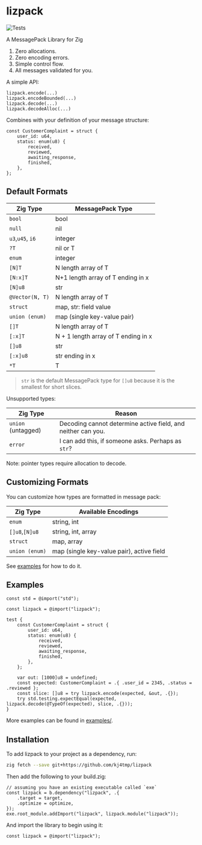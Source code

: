# lizpack

![Tests](https://github.com/kj4tmp/lizpack/actions/workflows/main.yml/badge.svg)

A MessagePack Library for Zig

1. Zero allocations.
1. Zero encoding errors.
1. Simple control flow.
1. All messages validated for you.

A simple API:

```zig
lizpack.encode(...)
lizpack.encodeBounded(...)
lizpack.decode(...)
lizpack.decodeAlloc(...)
```

Combines with your definition of your message structure:

```zig
const CustomerComplaint = struct {
    user_id: u64,
    status: enum(u8) {
        received,
        reviewed,
        awaiting_response,
        finished,
    },
};
```

## Default Formats

| Zig Type         | MessagePack Type                    |
| ---------------- | ----------------------------------- |
| `bool`           | bool                                |
| `null`           | nil                                 |
| `u3`,`u45`, `i6` | integer                             |
| `?T`             | nil or T                            |
| `enum`           | integer                             |
| `[N]T`           | N length array of T                 |
| `[N:x]T`         | N+1 length array of T ending in x   |
| `[N]u8`          | str                                 |
| `@Vector(N, T)`  | N length array of T                 |
| `struct`         | map, str: field value               |
| `union (enum)`   | map (single key-value pair)         |
| `[]T`            | N length array of T                 |
| `[:x]T`          | N + 1 length array of T ending in x |
| `[]u8`           | str                                 |
| `[:x]u8`         | str ending in x                     |
| `*T`             | T                                   |

> `str` is the default MessagePack type for `[]u8` because it is the smallest for short slices.

Unsupported types:

| Zig Type           | Reason                                                       |
| ------------------ | ------------------------------------------------------------ |
| `union` (untagged) | Decoding cannot determine active field, and neither can you. |
| `error`            | I can add this, if someone asks. Perhaps as `str`?           |

Note: pointer types require allocation to decode.

## Customizing Formats

You can customize how types are formatted in message pack:

| Zig Type       | Available Encodings                       |
| -------------- | ----------------------------------------- |
| `enum`         | string, int                               |
| `[]u8`,`[N]u8` | string, int, array                        |
| `struct`       | map, array                                |
| `union (enum)` | map (single key-value pair), active field |

See [examples](examples/examples.zig) for how to do it.

## Examples

```zig
const std = @import("std");

const lizpack = @import("lizpack");

test {
    const CustomerComplaint = struct {
        user_id: u64,
        status: enum(u8) {
            received,
            reviewed,
            awaiting_response,
            finished,
        },
    };

    var out: [1000]u8 = undefined;
    const expected: CustomerComplaint = .{ .user_id = 2345, .status = .reviewed };
    const slice: []u8 = try lizpack.encode(expected, &out, .{});
    try std.testing.expectEqual(expected, lizpack.decode(@TypeOf(expected), slice, .{}));
}

```

More examples can be found in [examples/](/examples/).

## Installation

To add lizpack to your project as a dependency, run:

```sh
zig fetch --save git+https://github.com/kj4tmp/lizpack
```

Then add the following to your build.zig:

```zig
// assuming you have an existing executable called `exe`
const lizpack = b.dependency("lizpack", .{
    .target = target,
    .optimize = optimize,
});
exe.root_module.addImport("lizpack", lizpack.module("lizpack"));
```

And import the library to begin using it:

```zig
const lizpack = @import("lizpack");
```
